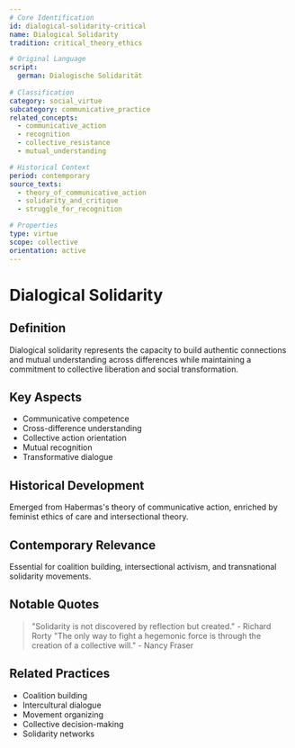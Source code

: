 ```yaml
---
# Core Identification
id: dialogical-solidarity-critical
name: Dialogical Solidarity
tradition: critical_theory_ethics

# Original Language
script:
  german: Dialogische Solidarität
  
# Classification
category: social_virtue
subcategory: communicative_practice
related_concepts:
  - communicative_action
  - recognition
  - collective_resistance
  - mutual_understanding

# Historical Context
period: contemporary
source_texts:
  - theory_of_communicative_action
  - solidarity_and_critique
  - struggle_for_recognition

# Properties
type: virtue
scope: collective
orientation: active
---
```


# Dialogical Solidarity

## Definition
Dialogical solidarity represents the capacity to build authentic connections and mutual understanding across differences while maintaining a commitment to collective liberation and social transformation.

## Key Aspects
- Communicative competence
- Cross-difference understanding
- Collective action orientation
- Mutual recognition
- Transformative dialogue

## Historical Development
Emerged from Habermas's theory of communicative action, enriched by feminist ethics of care and intersectional theory.

## Contemporary Relevance
Essential for coalition building, intersectional activism, and transnational solidarity movements.

## Notable Quotes
> "Solidarity is not discovered by reflection but created." - Richard Rorty
> "The only way to fight a hegemonic force is through the creation of a collective will." - Nancy Fraser

## Related Practices
- Coalition building
- Intercultural dialogue
- Movement organizing
- Collective decision-making
- Solidarity networks